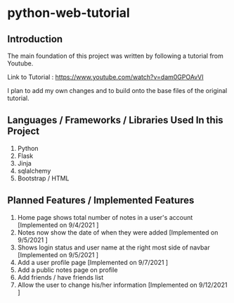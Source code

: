 # python-web-tutorial

## Introduction
The main foundation of this project was written by following a tutorial from Youtube. 

Link to Tutorial : https://www.youtube.com/watch?v=dam0GPOAvVI

I plan to add my own changes and to build onto the base files of the original tutorial.

## Languages / Frameworks / Libraries Used In this Project
1. Python
2. Flask 
3. Jinja
4. sqlalchemy
5. Bootstrap / HTML

## Planned Features / Implemented Features
1. Home page shows total number of notes in a user's account [Implemented on 9/4/2021 ]
2. Notes now show the date of when they were added [Implemented on 9/5/2021 ]
3. Shows login status and user name at the right most side of navbar [Implemented on 9/5/2021 ]
4. Add a user profile page [Implemented on 9/7/2021 ]
5. Add a public notes page on profile 
6. Add friends / have friends list
7. Allow the user to change his/her information [Implemented on 9/12/2021 ]
